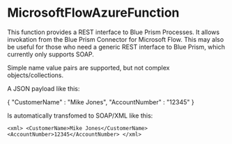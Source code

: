 # MicrosoftFlowAzureFunction

This function provides a REST interface to Blue Prism Processes. It allows invokation from the Blue Prism Connector for Microsoft Flow.
This may also be useful for those who need a generic REST interface to Blue Prism, which currently only supports SOAP.

Simple name value pairs are supported, but not complex objects/collections.

A JSON payload like this:

{
  "CustomerName" : "Mike Jones",
  "AccountNumber" : "12345"
}

Is automatically transfomed to SOAP/XML like this:

`<xml>
  <CustomerName>Mike Jones</CustomerName>
  <AccountNumber>12345</AccountNumber>
</xml>`
